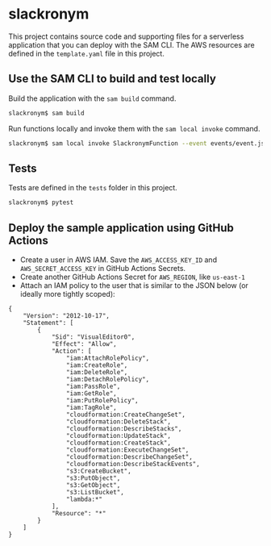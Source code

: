 # slackronym

This project contains source code and supporting files for a serverless application that you can deploy with the SAM CLI. The AWS resources are defined in the `template.yaml` file in this project. 

## Use the SAM CLI to build and test locally

Build the application with the `sam build` command.

```bash
slackronym$ sam build
```

Run functions locally and invoke them with the `sam local invoke` command.

```bash
slackronym$ sam local invoke SlackronymFunction --event events/event.json
```

## Tests

Tests are defined in the `tests` folder in this project.

```bash
slackronym$ pytest
```


## Deploy the sample application using GitHub Actions

* Create a user in AWS IAM. Save the `AWS_ACCESS_KEY_ID` and `AWS_SECRET_ACCESS_KEY` in GitHub Actions Secrets.
* Create another GitHub Actions Secret for `AWS_REGION`, like `us-east-1`
* Attach an IAM policy to the user that is similar to the JSON below (or ideally more tightly scoped):

```
{
	"Version": "2012-10-17",
	"Statement": [
		{
			"Sid": "VisualEditor0",
			"Effect": "Allow",
			"Action": [
				"iam:AttachRolePolicy",
				"iam:CreateRole",
				"iam:DeleteRole",
				"iam:DetachRolePolicy",
				"iam:PassRole",
				"iam:GetRole",
				"iam:PutRolePolicy",
				"iam:TagRole",
				"cloudformation:CreateChangeSet",
				"cloudformation:DeleteStack",
				"cloudformation:DescribeStacks",
				"cloudformation:UpdateStack",
				"cloudformation:CreateStack",
				"cloudformation:ExecuteChangeSet",
				"cloudformation:DescribeChangeSet",
				"cloudformation:DescribeStackEvents",
				"s3:CreateBucket",
				"s3:PutObject",
				"s3:GetObject",
				"s3:ListBucket",
				"lambda:*"
			],
			"Resource": "*"
		}
	]
}
```